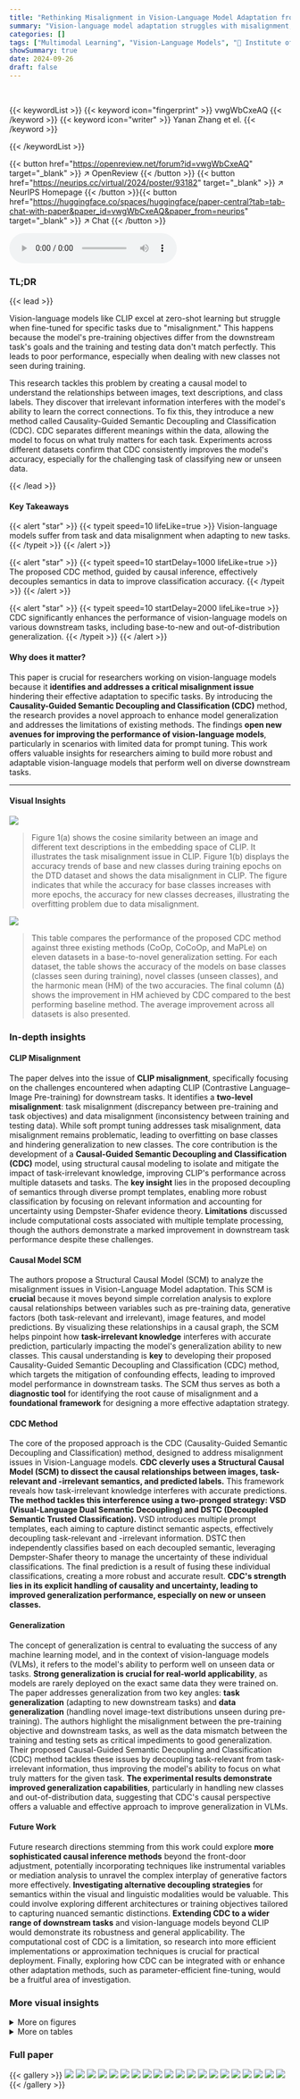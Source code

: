 ```yaml
---
title: "Rethinking Misalignment in Vision-Language Model Adaptation from a Causal Perspective"
summary: "Vision-language model adaptation struggles with misalignment; this paper introduces Causality-Guided Semantic Decoupling and Classification (CDC) to mitigate this, boosting performance."
categories: []
tags: ["Multimodal Learning", "Vision-Language Models", "🏢 Institute of Software Chinese Academy of Sciences",]
showSummary: true
date: 2024-09-26
draft: false
---
```


<br>

{{< keywordList >}}
{{< keyword icon="fingerprint" >}} vwgWbCxeAQ {{< /keyword >}}
{{< keyword icon="writer" >}} Yanan Zhang et el. {{< /keyword >}}
 
{{< /keywordList >}}

{{< button href="https://openreview.net/forum?id=vwgWbCxeAQ" target="_blank" >}}
↗ OpenReview
{{< /button >}}
{{< button href="https://neurips.cc/virtual/2024/poster/93182" target="_blank" >}}
↗ NeurIPS Homepage
{{< /button >}}{{< button href="https://huggingface.co/spaces/huggingface/paper-central?tab=tab-chat-with-paper&paper_id=vwgWbCxeAQ&paper_from=neurips" target="_blank" >}}
↗ Chat
{{< /button >}}



<audio controls>
    <source src="https://ai-paper-reviewer.com/vwgWbCxeAQ/podcast.wav" type="audio/wav">
    Your browser does not support the audio element.
</audio>


### TL;DR


{{< lead >}}

Vision-language models like CLIP excel at zero-shot learning but struggle when fine-tuned for specific tasks due to "misalignment." This happens because the model's pre-training objectives differ from the downstream task's goals and the training and testing data don't match perfectly. This leads to poor performance, especially when dealing with new classes not seen during training. 

This research tackles this problem by creating a causal model to understand the relationships between images, text descriptions, and class labels.  They discover that irrelevant information interferes with the model's ability to learn the correct connections. To fix this, they introduce a new method called Causality-Guided Semantic Decoupling and Classification (CDC).  CDC separates different meanings within the data, allowing the model to focus on what truly matters for each task. Experiments across different datasets confirm that CDC consistently improves the model's accuracy, especially for the challenging task of classifying new or unseen data.

{{< /lead >}}


#### Key Takeaways

{{< alert "star" >}}
{{< typeit speed=10 lifeLike=true >}} Vision-language models suffer from task and data misalignment when adapting to new tasks. {{< /typeit >}}
{{< /alert >}}

{{< alert "star" >}}
{{< typeit speed=10 startDelay=1000 lifeLike=true >}} The proposed CDC method, guided by causal inference, effectively decouples semantics in data to improve classification accuracy. {{< /typeit >}}
{{< /alert >}}

{{< alert "star" >}}
{{< typeit speed=10 startDelay=2000 lifeLike=true >}} CDC significantly enhances the performance of vision-language models on various downstream tasks, including base-to-new and out-of-distribution generalization. {{< /typeit >}}
{{< /alert >}}

#### Why does it matter?
This paper is crucial for researchers working on vision-language models because it **identifies and addresses a critical misalignment issue** hindering their effective adaptation to specific tasks. By introducing the **Causality-Guided Semantic Decoupling and Classification (CDC)** method, the research provides a novel approach to enhance model generalization and addresses the limitations of existing methods.  The findings **open new avenues for improving the performance of vision-language models**, particularly in scenarios with limited data for prompt tuning. This work offers valuable insights for researchers aiming to build more robust and adaptable vision-language models that perform well on diverse downstream tasks.

------
#### Visual Insights



![](https://ai-paper-reviewer.com/vwgWbCxeAQ/figures_1_1.jpg)

> Figure 1(a) shows the cosine similarity between an image and different text descriptions in the embedding space of CLIP. It illustrates the task misalignment issue in CLIP.  Figure 1(b) displays the accuracy trends of base and new classes during training epochs on the DTD dataset and shows the data misalignment in CLIP. The figure indicates that while the accuracy for base classes increases with more epochs, the accuracy for new classes decreases, illustrating the overfitting problem due to data misalignment.





![](https://ai-paper-reviewer.com/vwgWbCxeAQ/tables_8_1.jpg)

> This table compares the performance of the proposed CDC method against three existing methods (CoOp, CoCoOp, and MaPLe) on eleven datasets in a base-to-novel generalization setting.  For each dataset, the table shows the accuracy of the models on base classes (classes seen during training), novel classes (unseen classes), and the harmonic mean (HM) of the two accuracies.  The final column (Δ) shows the improvement in HM achieved by CDC compared to the best performing baseline method.  The average improvement across all datasets is also presented.





### In-depth insights


#### CLIP Misalignment
The paper delves into the issue of **CLIP misalignment**, specifically focusing on the challenges encountered when adapting CLIP (Contrastive Language–Image Pre-training) for downstream tasks.  It identifies a **two-level misalignment**: task misalignment (discrepancy between pre-training and task objectives) and data misalignment (inconsistency between training and testing data). While soft prompt tuning addresses task misalignment, data misalignment remains problematic, leading to overfitting on base classes and hindering generalization to new classes.  The core contribution is the development of a **Causal-Guided Semantic Decoupling and Classification (CDC)** model, using structural causal modeling to isolate and mitigate the impact of task-irrelevant knowledge, improving CLIP's performance across multiple datasets and tasks.  The **key insight** lies in the proposed decoupling of semantics through diverse prompt templates, enabling more robust classification by focusing on relevant information and accounting for uncertainty using Dempster-Shafer evidence theory.  **Limitations** discussed include computational costs associated with multiple template processing, though the authors demonstrate a marked improvement in downstream task performance despite these challenges.

#### Causal Model SCM
The authors propose a Structural Causal Model (SCM) to analyze the misalignment issues in Vision-Language Model adaptation.  This SCM is **crucial** because it moves beyond simple correlation analysis to explore causal relationships between variables such as pre-training data, generative factors (both task-relevant and irrelevant), image features, and model predictions.  By visualizing these relationships in a causal graph, the SCM helps pinpoint how **task-irrelevant knowledge** interferes with accurate prediction, particularly impacting the model's generalization ability to new classes.  This causal understanding is **key** to developing their proposed Causality-Guided Semantic Decoupling and Classification (CDC) method, which targets the mitigation of confounding effects, leading to improved model performance in downstream tasks.  The SCM thus serves as both a **diagnostic tool** for identifying the root cause of misalignment and a **foundational framework** for designing a more effective adaptation strategy.

#### CDC Method
The core of the proposed approach is the CDC (Causality-Guided Semantic Decoupling and Classification) method, designed to address misalignment issues in Vision-Language models.  **CDC cleverly uses a Structural Causal Model (SCM) to dissect the causal relationships between images, task-relevant and -irrelevant semantics, and predicted labels.** This framework reveals how task-irrelevant knowledge interferes with accurate predictions.  **The method tackles this interference using a two-pronged strategy: VSD (Visual-Language Dual Semantic Decoupling) and DSTC (Decoupled Semantic Trusted Classification).** VSD introduces multiple prompt templates, each aiming to capture distinct semantic aspects, effectively decoupling task-relevant and -irrelevant information. DSTC then independently classifies based on each decoupled semantic, leveraging Dempster-Shafer theory to manage the uncertainty of these individual classifications. The final prediction is a result of fusing these individual classifications, creating a more robust and accurate result.  **CDC's strength lies in its explicit handling of causality and uncertainty, leading to improved generalization performance, especially on new or unseen classes.**

#### Generalization
The concept of generalization is central to evaluating the success of any machine learning model, and in the context of vision-language models (VLMs), it refers to the model's ability to perform well on unseen data or tasks.  **Strong generalization is crucial for real-world applicability**, as models are rarely deployed on the exact same data they were trained on.  The paper addresses generalization from two key angles:  **task generalization** (adapting to new downstream tasks) and **data generalization** (handling novel image-text distributions unseen during pre-training). The authors highlight the misalignment between the pre-training objective and downstream tasks, as well as the data mismatch between the training and testing sets as critical impediments to good generalization. Their proposed Causal-Guided Semantic Decoupling and Classification (CDC) method tackles these issues by decoupling task-relevant from task-irrelevant information, thus improving the model's ability to focus on what truly matters for the given task.  **The experimental results demonstrate improved generalization capabilities**, particularly in handling new classes and out-of-distribution data, suggesting that CDC's causal perspective offers a valuable and effective approach to improve generalization in VLMs.

#### Future Work
Future research directions stemming from this work could explore **more sophisticated causal inference methods** beyond the front-door adjustment, potentially incorporating techniques like instrumental variables or mediation analysis to unravel the complex interplay of generative factors more effectively.  **Investigating alternative decoupling strategies** for semantics within the visual and linguistic modalities would be valuable.  This could involve exploring different architectures or training objectives tailored to capturing nuanced semantic distinctions.  **Extending CDC to a wider range of downstream tasks** and vision-language models beyond CLIP would demonstrate its robustness and general applicability.  The computational cost of CDC is a limitation, so research into more efficient implementations or approximation techniques is crucial for practical deployment.  Finally, exploring how CDC can be integrated with or enhance other adaptation methods, such as parameter-efficient fine-tuning, would be a fruitful area of investigation.


### More visual insights

<details>
<summary>More on figures
</summary>


![](https://ai-paper-reviewer.com/vwgWbCxeAQ/figures_3_1.jpg)

> This figure shows three Structural Causal Models (SCMs) illustrating the causal relationships among variables during the pre-training and adaptation processes of CLIP.  (a) shows the full model with observed variables X (image space), Y (true labels), Gr (task-relevant generative factors), and Gi (task-irrelevant generative factors), and unobserved variable D (pre-training data). (b) simplifies the model by focusing on the observed variables and highlighting the confounding effect of task-irrelevant generative factors Gi on the relationship between X and Y (predicted labels). (c) illustrates the proposed solution using the front-door adjustment. Here, S (task-relevant semantics) acts as an intermediate variable between X and Y, mitigating the influence of Gi. 


![](https://ai-paper-reviewer.com/vwgWbCxeAQ/figures_4_1.jpg)

> This figure illustrates the architecture of the Causality-Guided Semantic Decoupling and Classification (CDC) framework.  Multiple learnable text prompt templates (t<sup>1</sup>, t<sup>2</sup>, ..., t<sup>M</sup>) are used, each with learnable tokens (p<sub>1</sub>, p<sub>2</sub>, ..., p<sub>d</sub>), to decouple different semantic aspects of the input image.  A hand-crafted prompt (t<sup>0</sup>) is also included.  The image encoder and text encoder are frozen, and only the prompt tokens are trained.  Different image augmentations are applied to each template. The outputs from each template are then fused to produce a final classification result.  The losses used during training are shown:  L<sub>t-ce</sub> (trusted cross-entropy loss), L<sub>de</sub> (diversity loss), and L<sub>con</sub> (consistency loss).


![](https://ai-paper-reviewer.com/vwgWbCxeAQ/figures_15_1.jpg)

> This figure demonstrates the two types of misalignment in CLIP adaptation. (a) shows task misalignment: CLIP struggles to focus on specific task-relevant semantics within image-text pairs, hindering accurate classification. (b) shows data misalignment: overfitting to training data (base classes) leads to poor generalization on unseen data (new classes), as observed in the DTD dataset's accuracy trend across epochs.


![](https://ai-paper-reviewer.com/vwgWbCxeAQ/figures_15_2.jpg)

> This figure demonstrates two types of misalignment issues in CLIP model adaptation.  (a) shows 'task misalignment.'  The cosine similarity between an image and its complete description is high, but similarity to individual components of that description is low, illustrating the challenge of selecting task-relevant features. (b) shows 'data misalignment.' It plots accuracy over epochs for base (seen in training) and new (unseen) classes on the DTD dataset, revealing overfitting to base classes and reduced performance on new classes.


</details>




<details>
<summary>More on tables
</summary>


![](https://ai-paper-reviewer.com/vwgWbCxeAQ/tables_8_2.jpg)
> This table compares the performance of CDC against three other methods (CoOp, Co-CoOp, and MaPLe) on a cross-dataset evaluation.  The source dataset is ImageNet, and the results show the average accuracy across ten target datasets (Caltech, Pets, Cars, Flowers, Food, Aircraft, SUN, DTD, SAT, and UCF).  The table highlights CDC's improved performance over other methods, particularly on challenging datasets, demonstrating its stronger generalization capability.

![](https://ai-paper-reviewer.com/vwgWbCxeAQ/tables_9_1.jpg)
> This table presents the results of the cross-domain generalization experiments.  The source dataset is ImageNet, and the target datasets are ImageNetV2, ImageNet-S, ImageNet-A, and ImageNet-R, representing variations in image quality, naturalness, and context. The table compares the performance of various methods, including CLIP, CoOp, Co-CoOp, MaPLe, and the proposed CDC method, showcasing the average accuracy across the four target datasets.  CDC demonstrates improved performance.

![](https://ai-paper-reviewer.com/vwgWbCxeAQ/tables_9_2.jpg)
> This table presents the ablation study results for the proposed CDC method. It shows the impact of different components (multiple templates, DSTC, and VSD) on the performance of the model in the base-to-new generalization setting.  The results are measured by the accuracy on base and new classes, along with their harmonic mean (HM).  It demonstrates the individual and combined effects of each component on the model's ability to generalize.

![](https://ai-paper-reviewer.com/vwgWbCxeAQ/tables_15_1.jpg)
> This table shows the impact of the number of templates (M) on the performance of the model.  As the number of templates increases, the model's performance (measured in Base, New, and HM accuracy) improves, but the computational cost (Params and FPS) also increases significantly. This demonstrates a trade-off between model performance and computational resources.

![](https://ai-paper-reviewer.com/vwgWbCxeAQ/tables_16_1.jpg)
> This table compares the performance of the model using two different sets of augmentation methods applied to images during training. Augmentation 1 uses a combination of common augmentation techniques, while Augmentation 2 adds an extra random crop operation to each augmentation set. The results show that using different sets of augmentation methods can impact the performance and the best augmentation strategy may vary for different datasets.

![](https://ai-paper-reviewer.com/vwgWbCxeAQ/tables_16_2.jpg)
> This table compares the classification performance of the proposed CDC method against individual semantic sets (S1-S4) across eleven different datasets.  Each column S1 to S4 represents the performance obtained from a single template, representing decoupled semantic sets extracted using the Visual-Language Dual Semantic Decoupling (VSD) method. The CDC column shows the final classification results obtained by combining the predictions from all four semantic sets using the Decoupled Semantic Trusted Classification (DSTC) method.  The table demonstrates that combining multiple semantic sets through DSTC consistently improves the classification performance compared to relying on any single semantic set.

![](https://ai-paper-reviewer.com/vwgWbCxeAQ/tables_17_1.jpg)
> This table presents the performance of the model with different augmentation methods in the base-to-new generalization setting. It compares two sets of augmentations, Augmentation 1 and Augmentation 2, across multiple datasets (ImageNet, Caltech, Pets, Cars, Flowers, Food, Aircraft, SUN, DTD, SAT, UCF).  For each dataset and augmentation method, it shows the accuracy on base classes, new classes, and their harmonic mean (HM). The results highlight how different augmentation strategies impact the model's ability to generalize to new classes.

</details>




### Full paper

{{< gallery >}}
<img src="https://ai-paper-reviewer.com/vwgWbCxeAQ/1.png" class="grid-w50 md:grid-w33 xl:grid-w25" />
<img src="https://ai-paper-reviewer.com/vwgWbCxeAQ/2.png" class="grid-w50 md:grid-w33 xl:grid-w25" />
<img src="https://ai-paper-reviewer.com/vwgWbCxeAQ/3.png" class="grid-w50 md:grid-w33 xl:grid-w25" />
<img src="https://ai-paper-reviewer.com/vwgWbCxeAQ/4.png" class="grid-w50 md:grid-w33 xl:grid-w25" />
<img src="https://ai-paper-reviewer.com/vwgWbCxeAQ/5.png" class="grid-w50 md:grid-w33 xl:grid-w25" />
<img src="https://ai-paper-reviewer.com/vwgWbCxeAQ/6.png" class="grid-w50 md:grid-w33 xl:grid-w25" />
<img src="https://ai-paper-reviewer.com/vwgWbCxeAQ/7.png" class="grid-w50 md:grid-w33 xl:grid-w25" />
<img src="https://ai-paper-reviewer.com/vwgWbCxeAQ/8.png" class="grid-w50 md:grid-w33 xl:grid-w25" />
<img src="https://ai-paper-reviewer.com/vwgWbCxeAQ/9.png" class="grid-w50 md:grid-w33 xl:grid-w25" />
<img src="https://ai-paper-reviewer.com/vwgWbCxeAQ/10.png" class="grid-w50 md:grid-w33 xl:grid-w25" />
<img src="https://ai-paper-reviewer.com/vwgWbCxeAQ/11.png" class="grid-w50 md:grid-w33 xl:grid-w25" />
<img src="https://ai-paper-reviewer.com/vwgWbCxeAQ/12.png" class="grid-w50 md:grid-w33 xl:grid-w25" />
<img src="https://ai-paper-reviewer.com/vwgWbCxeAQ/13.png" class="grid-w50 md:grid-w33 xl:grid-w25" />
<img src="https://ai-paper-reviewer.com/vwgWbCxeAQ/14.png" class="grid-w50 md:grid-w33 xl:grid-w25" />
<img src="https://ai-paper-reviewer.com/vwgWbCxeAQ/15.png" class="grid-w50 md:grid-w33 xl:grid-w25" />
<img src="https://ai-paper-reviewer.com/vwgWbCxeAQ/16.png" class="grid-w50 md:grid-w33 xl:grid-w25" />
<img src="https://ai-paper-reviewer.com/vwgWbCxeAQ/17.png" class="grid-w50 md:grid-w33 xl:grid-w25" />
<img src="https://ai-paper-reviewer.com/vwgWbCxeAQ/18.png" class="grid-w50 md:grid-w33 xl:grid-w25" />
<img src="https://ai-paper-reviewer.com/vwgWbCxeAQ/19.png" class="grid-w50 md:grid-w33 xl:grid-w25" />
<img src="https://ai-paper-reviewer.com/vwgWbCxeAQ/20.png" class="grid-w50 md:grid-w33 xl:grid-w25" />
{{< /gallery >}}